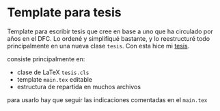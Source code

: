 # Template para tesis

Template para escribir tesis que cree en base a uno que ha circulado por años en el DFC. 
Lo ordené y simplifiqué bastante, y lo reestructuré todo principalmente en una nueva clase `tesis`. Con esta hice mi [tesis](https://github.com/bedw8/tesis). 

consiste principalmente en:
- clase de LaTeX `tesis.cls`
- template `main.tex` editable
- estructura de repartida en muchos archivos

para usarlo hay que seguir las indicaciones comentadas en el `main.tex`
